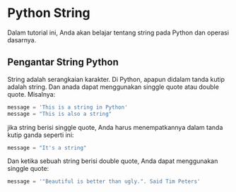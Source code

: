 # Python String
 Dalam tutorial ini, Anda akan belajar tentang string pada Python dan operasi dasarnya.

 ## Pengantar String Python
 String adalah serangkaian karakter. Di Python, apapun didalam tanda kutip adalah string. Dan anada dapat menggunakan singgle quote atau double quote. Misalnya:
 ```python
message = 'This is a string in Python'
message = "This is also a string"
 ```
 jika string berisi singgle quote, Anda harus menempatkannya dalam tanda kutip ganda seperti ini:
 ```python
message = "It's a string"
 ```
 Dan ketika sebuah string berisi double quote, Anda dapat menggunakan singgle quote:
 ```python
message = '"Beautiful is better than ugly.". Said Tim Peters'
 ```